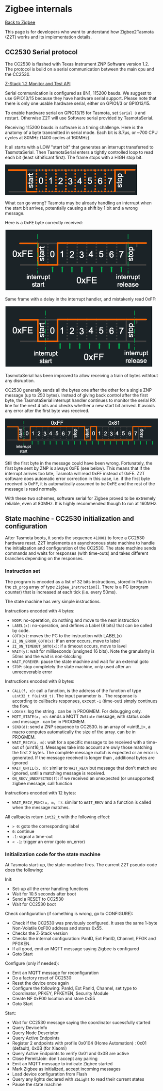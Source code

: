 # Zigbee internals
[Back to Zigbee](Zigbee)

This page is for developers who want to understand how Zigbee2Tasmota (Z2T) works and its implementation details.

## CC2530 Serial protocol
The CC2530 is flashed with Texas Instrument ZNP Software version 1.2. The protocol is build on a serial communication between the main cpu and the CC2530.

[Z-Stack 1.2 Monitor and Test API](/docs/_media/zigbee/Z-Stack_API_1_2.pdf)

Serial communication is configured as 8N1, 115200 bauds. We suggest to use GPIO13/15 because they have hardware serial support. Please note that there is only one usable hardware serial, either on GPIO1/3 or GPIO13/15.

To enable hardware serial on GPIO13/15 for Tasmota, set `Serial 0` and restart. Otherwise Z2T will use Software serial provided by TasmotaSerial.

Receiving 115200 bauds in software is a timing challenge. Here is the anatomy of a byte transmitted in serial mode. Each bit is 8.7µs, or ~700 CPU cycles at 80MHz (1400 cycles at 160MHz).

It all starts with a LOW "start bit" that generates an interrupt transferred to TasmotaSerial. Then TasmotaSerial enters a tightly controlled loop to read each bit (least sifnificant first). The frame stops with a HIGH stop bit.

![Typical serial frame](_media/zigbee/Serial.png)

What can go wrong? Tasmota may be already handling an interrupt when the start bit arrives, potentially causing a shift by 1 bit and a wrong message.

Here is a 0xFE byte correctly received:

![Frame 0xFE correctly read](_media/zigbee/Serial_ok.png)

Same frame with a delay in the interrupt handler, and mistakenly read 0xFF:

![Frame 0xFE incorrectly read to 0xFF](_media/zigbee/Serial_ko.png)

TasmotaSerial has been improved to allow receiving a train of bytes withtout any disruption.

CC2530 generally sends all the bytes one after the other for a single ZNP message (up to 250 bytes). Instead of giving back control after the first byte, the TasmotaSerial interrupt handler continues to monitor the serial RX line for the next 4 bits and checks whether a new start bit arrived. It avoids any error after the first byte was received.

![Tasmota Serial chaining bytes without releasing interrupts](_media/zigbee/Serial_tasmota.png)

Still the first byte in the message could have been wrong. Fortunately, the first byte sent by ZNP is always 0xFE (see below). This means that if the interrupt arrives too late, Tasmota will read 0xFF instead of 0xFE. Z2T software does automatic error correction in this case, i.e. if the first byte received is 0xFF, it is automatically assumed to be 0xFE and the rest of the message is read normally.

With these two schemes, software serial for Zigbee proved to be extremely reliable, even at 80MHz. It is highly recommended though to run at 160MHz.

## State machine - CC2530 initialization and configuration
After Tasmota boots, it sends the sequence `410001` to force a CC2530 hardware reset. Z2T implements an asynchronous state machine to handle the initialization and configuration of the CC2530. The state machine sends commands and waits for responses (with time-outs) and takes different branches depending on the responses.

### Instruction set

The program is encoded as a list of 32 bits instructions, stored in Flash in the `zb_prog` array of type `Zigbee_Instruction[]`. There is a PC (program counter) that is increased at each tick (i.e. every 50ms).

The state machine has very simple instructions.

Instructions encoded with 4 bytes:

* `NOOP`: no-operation, do nothing and move to the next instruction
* `LABEL(x)`: no-operation, and defines a Label (8 bits) that can be called by code.
* `GOTO(x)`: moves the PC to the instruction with LABEL(x)
* `ZI_ON_ERROR_GOTO(x)`: if an error occurs, move to label <x>
* `ZI_ON_TIMEOUT_GOTO(x)`: if a timeout occurs, move to lavel <x>
* `WAIT(y)`: wait for <y> milliseconds (unsigned 16 bits). Note the granularity is 50ms and the wait is non-blocking
* `WAIT_FOREVER`: pause the state machine and wait for an external goto
* `STOP`: stop completely the state machine, only used after an unrecoverable error

Instructions encoded with 8 bytes:

* `CALL(f, x)`: call a function, <f> is the address of the function of type `uint32_t f(uint8_t)`. The input parameter is <x>. The response is according to callbacks responses, except `-1` (time-out) simply continues the flow.
* `LOG(m)`: log the string <m>. <m> can be in PROGMEM. For debugging only.
* `MQTT_STATE(x, m)`: sends a MQTT `ZbState` message, with status code <x> and message <m>. <m> can be in PROGMEM.
* `SEND(d)`: send a ZNP sequence to CC2530. <d> is an array of <uint8_t>, a macro computes automatically the size of the array. <d> can be in PROGMEM.
* `WAIT_RECV(x, m)`: wait for a specific message <m> to be received with a time-out of <x> (uint16_t). Messages take into account are owly those matching the first 2 bytes. The complete message match is expected or an error is generated. If the message received is longer than <m>, additional bytes are ignored
* `WAIT_UNTIL(x, m)`: similar to `WAIT_RECV` but message that don't match are ignored, until a matching message is received.
* `ON_RECV_UNEXPECTED(f)`: if we received an unexpected (or unsupported) zigbee message, call function <f>


Instructions encoded with 12 bytes:

 * `WAIT_RECV_FUNC(x, m, f)`: similar to `WAIT_RECV` and a function <f> is called when the message matches.

All callbacks return `int32_t` with the following effect:

* `> 0`: goto the corresponding label
* `0`: continue
* `-1`: signal a time-out
* `< -1`: trigger an error (goto on\_error) 

### Initialization code for the state machine
At Tasmota start-up, the state-machine fires. The current Z2T pseudo-code does the following:

Init:

* Set-up all the error handling functions
* Wait for 10.5 seconds after boot
* Send a RESET to CC2530
* Wait for CC2530 boot

Check configuration (if something is wrong, go to CONFIGURE):

* Check if the CC2530 was previously configured. It uses the same 1-byte Non-Volatile 0xF00 address and stores 0x55.
* Checks the Z-Stack version
* Checks the internal configuration: PanID, Ext PanID, Channel, PFGK and PFGKEN.
* If all good, emit an MQTT message saying Zigbee is configured
* Goto Start

Configure (only if needed):

* Emit an MQTT message for reconfiguration
* Do a factory reset of CC2530
* Reset the device once again
* Configure the following: PanId, Ext PanId, Channel, set type to Coordinator, PFKEY, PFKEYEN, Security Module
* Create NF 0xF00 location and store 0x55
* Goto Start

Start:

* Wait for CC2530 message saying the coordinator sucessfully started
* Query DeviceInfo
* Query Node Descriptor
* Query Active Endpoints
* Register 2 endpoints with profile 0x0104 (Home Automation) : 0x01 (default), 0x0B (for Xiaomi)
* Query Active Endpoints to verify 0x01 and 0x0B are active
* Close PermitJoin: don't accept any pairing
* Emit an MQTT message to indicate Zigbee started
* Mark Zigbee as initialized, accept incoming messages
* Load device configuration from Flash
* Query any lights declared with `ZbLight` to read their current states
* Pause the state machine
